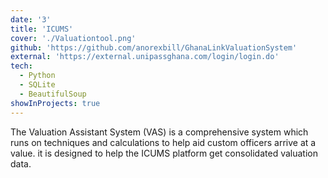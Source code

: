 ```yaml
---
date: '3'
title: 'ICUMS'
cover: './Valuationtool.png'
github: 'https://github.com/anorexbill/GhanaLinkValuationSystem'
external: 'https://external.unipassghana.com/login/login.do'
tech:
  - Python
  - SQLite
  - BeautifulSoup
showInProjects: true
---
```


The Valuation Assistant System (VAS) is a comprehensive system which runs on techniques and calculations to help aid custom officers arrive at a value. it is designed to help the ICUMS platform get consolidated valuation data.
